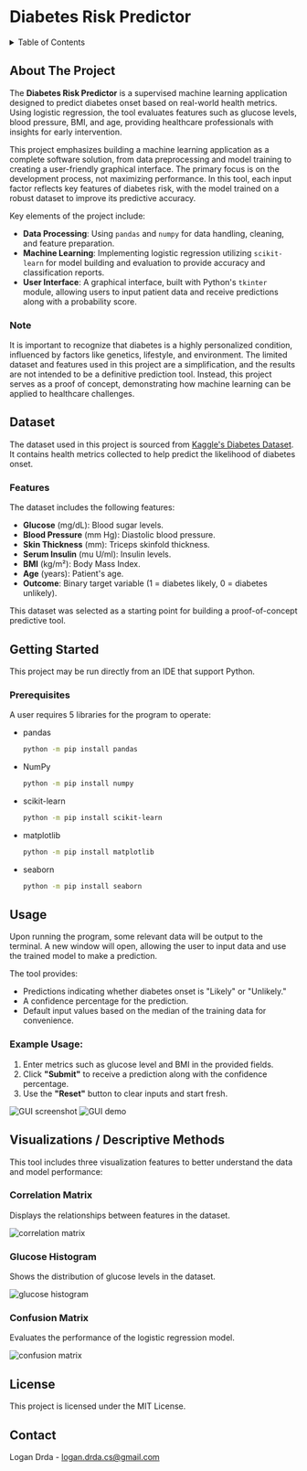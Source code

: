# Diabetes Risk Predictor

<!-- TABLE OF CONTENTS -->
<details>
  <summary>Table of Contents</summary>
  <ol>
    <li>
      <a href="#about-the-project">About The Project</a>
    </li>
    <li>
    <a href="#dataset">Dataset</a>
    </li>
    <li>
      <a href="#getting-started">Getting Started</a>
      <ul>
        <li><a href="#prerequisites">Prerequisites</a></li>
      </ul>
    </li>
    <li><a href="#usage">Usage</a></li>
    <li><a href="#visualizations--descriptive-methods">Visualizations / Descriptive Methods</a></li>
      <ul>
        <li><a href="#correlation-matrix">Correlation Matrix</a></li>
        <li><a href="#glucose-histogram">Glucose Histogram</a></li>
        <li><a href="#confusion-matrix">Confusion Matrix</a></li>
      </ul>
    <li><a href="#contact">Contact</a></li>
  </ol>
</details>

<!-- ABOUT THE PROJECT -->
## About The Project

The **Diabetes Risk Predictor** is a supervised machine learning application designed to predict diabetes onset based on real-world health metrics. Using logistic regression, the tool evaluates features such as glucose levels, blood pressure, BMI, and age, providing healthcare professionals with insights for early intervention.

This project emphasizes building a machine learning application as a complete software solution, from data preprocessing and model training to creating a user-friendly graphical interface. The primary focus is on the development process, not maximizing performance. In this tool, each input factor reflects key features of diabetes risk, with the model trained on a robust dataset to improve its predictive accuracy.

Key elements of the project include:
- **Data Processing**: Using `pandas` and `numpy` for data handling, cleaning, and feature preparation.
- **Machine Learning**: Implementing logistic regression utilizing `scikit-learn` for model building and evaluation to provide accuracy and classification reports.
- **User Interface**: A graphical interface, built with Python's `tkinter` module, allowing users to input patient data and receive predictions along with a probability score.

### Note
It is important to recognize that diabetes is a highly personalized condition, influenced by factors like genetics, lifestyle, and environment. The limited dataset and features used in this project are a simplification, and the results are not intended to be a definitive prediction tool. Instead, this project serves as a proof of concept, demonstrating how machine learning can be applied to healthcare challenges.

## Dataset

The dataset used in this project is sourced from [Kaggle's Diabetes Dataset](https://www.kaggle.com/datasets/hasibur013/diabetes-dataset). It contains health metrics collected to help predict the likelihood of diabetes onset.

### Features
The dataset includes the following features:
- **Glucose** (mg/dL): Blood sugar levels.
- **Blood Pressure** (mm Hg): Diastolic blood pressure.
- **Skin Thickness** (mm): Triceps skinfold thickness.
- **Serum Insulin** (mu U/ml): Insulin levels.
- **BMI** (kg/m²): Body Mass Index.
- **Age** (years): Patient's age.
- **Outcome**: Binary target variable (1 = diabetes likely, 0 = diabetes unlikely).

This dataset was selected as a starting point for building a proof-of-concept predictive tool.

<!-- GETTING STARTED -->
## Getting Started

This project may be run directly from an IDE that support Python.

### Prerequisites

A user requires 5 libraries for the program to operate:

* pandas
  ```sh
  python -m pip install pandas
  ```
* NumPy
  ```sh
  python -m pip install numpy
  ```
* scikit-learn
  ```sh
  python -m pip install scikit-learn
  ```
* matplotlib
  ```sh
  python -m pip install matplotlib
  ```
* seaborn
  ```sh
  python -m pip install seaborn
  ```

<!-- USAGE -->
## Usage

Upon running the program, some relevant data will be output to the terminal. A new window will open, allowing the user to input data and use the trained model to make a prediction.

The tool provides:

- Predictions indicating whether diabetes onset is "Likely" or "Unlikely."
- A confidence percentage for the prediction.
- Default input values based on the median of the training data for convenience.

### Example Usage:

1. Enter metrics such as glucose level and BMI in the provided fields.
2. Click **"Submit"** to receive a prediction along with the confidence percentage.
3. Use the **"Reset"** button to clear inputs and start fresh.

![GUI screenshot](images/demo_screenshot.jpg)
![GUI demo](images/demonstration.gif)

<!-- VISUALIZATIONS / DESCRIPTIVE METHODS -->
## Visualizations / Descriptive Methods

This tool includes three visualization features to better understand the data and model performance:

### Correlation Matrix
Displays the relationships between features in the dataset.

![correlation matrix](images/correlation_matrix.jpg)

### Glucose Histogram
Shows the distribution of glucose levels in the dataset.

![glucose histogram](images/glucose_histogram.jpg)

### Confusion Matrix
Evaluates the performance of the logistic regression model.

![confusion matrix](images/confusion_matrix.jpg)

<!-- License -->
## License

This project is licensed under the MIT License.

<!-- CONTACT -->
## Contact

Logan Drda - logan.drda.cs@gmail.com